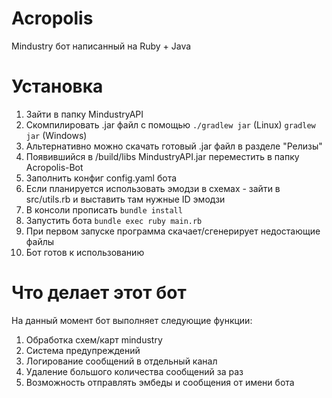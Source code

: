 # Acropolis

Mindustry бот написанный на Ruby + Java

# Установка

1. Зайти в папку MindustryAPI
2. Скомпилировать .jar файл с помощью `./gradlew jar` (Linux) `gradlew jar` (Windows)
3. Альтернативно можно скачать готовый .jar файл в разделе "Релизы"
4. Появившийся в /build/libs MindustryAPI.jar переместить в папку Acropolis-Bot
5. Заполнить конфиг config.yaml бота
6. Если планируется использовать эмодзи в схемах - зайти в src/utils.rb и выставить там нужные ID эмодзи
7. В консоли прописать `bundle install`
8. Запустить бота `bundle exec ruby main.rb`
9. При первом запуске программа скачает/сгенерирует недостающие файлы
10. Бот готов к использованию

# Что делает этот бот

На данный момент бот выполняет следующие функции:

1. Обработка схем/карт mindustry
2. Система предупреждений
3. Логирование сообщений в отдельный канал
4. Удаление большого количества сообщений за раз
5. Возможность отправлять эмбеды и сообщения от имени бота
